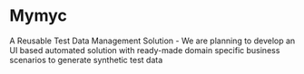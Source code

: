# Mymyc
A Reusable Test Data Management Solution - We are planning to develop an UI based automated solution with ready-made domain specific business scenarios to generate synthetic test data
